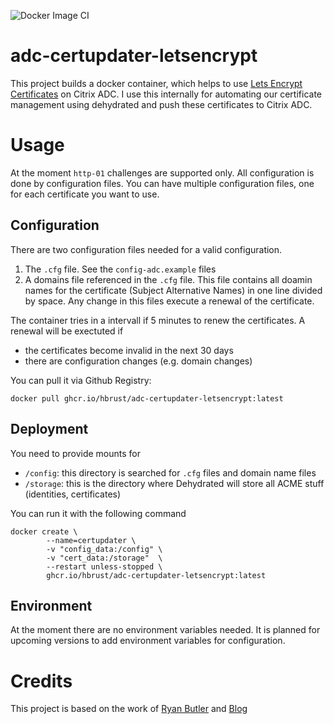 ![Docker Image CI](https://github.com/hbrust/adc-certupdater-letsencrypt/workflows/Docker%20Image%20CI/badge.svg?branch=master)

# adc-certupdater-letsencrypt

This project builds a docker container, which helps to use [Lets Encrypt Certificates](https://letsencrypt.org) on Citrix ADC.
I use this internally for automating our certificate management using dehydrated and push these certificates to Citrix ADC.

# Usage

At the moment `http-01` challenges are supported only. All configuration is done by configuration files. You can have multiple configuration files, one for each certificate you want to use.

## Configuration

There are two configuration files needed for a valid configuration.

1. The `.cfg` file. See the `config-adc.example` files
2. A domains file referenced in the `.cfg` file. This file contains all doamin names for the certificate (Subject Alternative Names) in one line divided by space. Any change in this files execute a renewal of the certificate.

The container tries in a intervall if 5 minutes to renew the certificates. A renewal will be exectuted if
* the certificates become invalid in the next 30 days
* there are configuration changes (e.g. domain changes)

You can pull it via Github Registry:

`docker pull ghcr.io/hbrust/adc-certupdater-letsencrypt:latest`

## Deployment

You need to provide mounts for
* `/config`: this directory is searched for `.cfg` files and domain name files
* `/storage`: this is the directory where Dehydrated will store all ACME stuff (identities, certificates)

You can run it with the following command

```
docker create \
        --name=certupdater \
        -v "config_data:/config" \
        -v "cert_data:/storage"  \
        --restart unless-stopped \
        ghcr.io/hbrust/adc-certupdater-letsencrypt:latest
```

## Environment
At the moment there are no environment variables needed. It is planned for upcoming versions to add environment variables for configuration.

# Credits
This project is based on the work of [Ryan Butler](https://github.com/ryancbutler/ns-letsencrypt) and [Blog](https://www.techdrabble.com/citrix/18-letsencrypt-san-certificate-with-citrix-netscaler-take-2)
